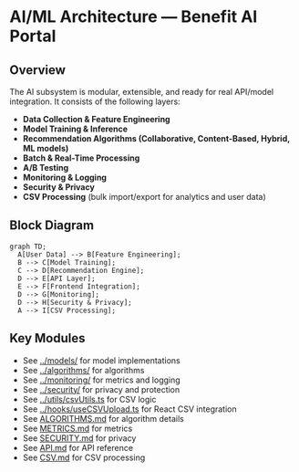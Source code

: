 # AI/ML Architecture — Benefit AI Portal

## Overview
The AI subsystem is modular, extensible, and ready for real API/model integration. It consists of the following layers:

- **Data Collection & Feature Engineering**
- **Model Training & Inference**
- **Recommendation Algorithms (Collaborative, Content-Based, Hybrid, ML models)**
- **Batch & Real-Time Processing**
- **A/B Testing**
- **Monitoring & Logging**
- **Security & Privacy**
- **CSV Processing** (bulk import/export for analytics and user data)

## Block Diagram
```mermaid
graph TD;
  A[User Data] --> B[Feature Engineering];
  B --> C[Model Training];
  C --> D[Recommendation Engine];
  D --> E[API Layer];
  E --> F[Frontend Integration];
  D --> G[Monitoring];
  D --> H[Security & Privacy];
  A --> I[CSV Processing];
```

## Key Modules
- See [../models/](../models/) for model implementations
- See [../algorithms/](../algorithms/) for algorithms
- See [../monitoring/](../monitoring/) for metrics and logging
- See [../security/](../security/) for privacy and protection
- See [../utils/csvUtils.ts](../utils/csvUtils.ts) for CSV logic
- See [../hooks/useCSVUpload.ts](../hooks/useCSVUpload.ts) for React CSV integration
- See [ALGORITHMS.md](./ALGORITHMS.md) for algorithm details
- See [METRICS.md](./METRICS.md) for metrics
- See [SECURITY.md](./SECURITY.md) for privacy
- See [API.md](./API.md) for API reference
- See [CSV.md](./CSV.md) for CSV processing 